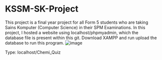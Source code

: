 # KSSM-SK-Project
This project is a final year project for all Form 5 students who are taking Sains Komputer (Computer Science) in their SPM Examinations. In this project, I hosted a website using localhost/phpmyadmin, which the database file is present within this git. Download XAMPP and run upload the database to run this program. 
![image](https://user-images.githubusercontent.com/95476700/162575671-6198fff7-a74d-48fc-bf74-85d1e0dcdd57.png)

Type: localhost/Chemi_Quiz
